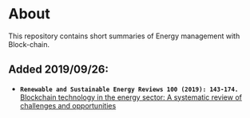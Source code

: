 # About
This repository contains short summaries of Energy management with Block-chain. 
## Added 2019/09/26:
  * ****`Renewable and Sustainable Energy Reviews 100 (2019): 143-174.`**** [Blockchain technology in the energy sector: A systematic review of challenges and opportunities](Mixed/Blockchain_technology_in_the_energy_sector_A_systematic_review_of_challenges_and_opportunities.md)
